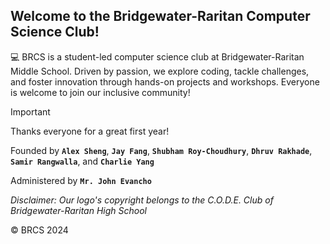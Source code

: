 ## Welcome to the Bridgewater-Raritan Computer Science Club!

💻 BRCS is a student-led computer science club at Bridgewater-Raritan Middle School. Driven by passion, we explore coding, tackle challenges, and foster innovation through hands-on projects and workshops. Everyone is welcome to join our inclusive community!

> [!IMPORTANT]  
> Thanks everyone for a great first year!

Founded by **`Alex Sheng`**, **`Jay Fang`**, **`Shubham Roy-Choudhury`**, **`Dhruv Rakhade`**, **`Samir Rangwalla`**, and **`Charlie Yang`**

Administered by **`Mr. John Evancho`**

*Disclaimer: Our logo's copyright belongs to the C.O.D.E. Club of Bridgewater-Raritan High School*

© BRCS 2024

<!-- ✨ Bridgewater-Raritan-Cybersecurity/.github is a special repository: this README.md will appear on your public organization profile, visible to anyone.
 -->
